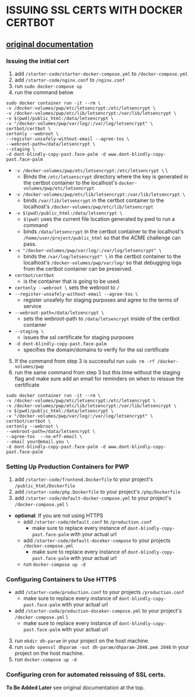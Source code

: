# ISSUING  SSL CERTS WITH DOCKER CERTBOT
## [original documentation](https://www.humankode.com/ssl/how-to-set-up-free-ssl-certificates-from-lets-encrypt-using-docker-and-nginx)
### Issuing the initial cert
1. add `/starter-code/starter-docker-compose.yml` to `/docker-compose.yml`
2. add `/starter-code/nginx.conf` to `/nginx.conf`
3. run `sudo docker-compose up`
4. run the command below
```
sudo docker container run -it --rm \
-v /docker-volumes/pwp/etc/letsencrypt:/etc/letsencrypt \
-v /docker-volumes/pwp/etc/lib/letsencrypt:/var/lib/letsencrypt \
-v $(pwd)/public_html:/data/letsencrypt \
-v "/docker-volumes/pwp/var/log/:/var/log/letsencrypt" \
certbot/certbot \
certonly --webroot \
--register-unsafely-without-email --agree-tos \
--webroot-path=/data/letsencrypt \
--staging \
-d dont-blindly-copy-past.face-palm -d www.dont-blindly-copy-past.face-palm
```
* `-v /docker-volumes/pwp/etc/letsencrypt:/etc/letsencrypt \` \
	* Binds the `/etc/letsenscrypt` directory where the key is generated in the certbot container to the localhost's `docker-volumes/pwp/etc/letsencrypt`
* `-v /docker-volumes/pwp/etc/lib/letsencrypt:/var/lib/letsencrypt \`
	* binds `/var/lib/letsencrypt` in the certbot container to the localhost's `/docker-volumes/pwp/etc/lib/letsencrypt`
* `-v $(pwd)/public_html:/data/letsencrypt \`
 	* `$(pwd)` uses the current file location generated by pwd to run a command
 	*  binds `/data/letsencrypt` in the certbot container to the localhost's `/home/user/project/public_html` so that the ACME challenge can pass.
*  `-v "/docker-volumes/pwp/var/log/:/var/log/letsencrypt" \`
	* binds the `/var/log/letsencrypt" \` in the certbot container to the localhost's `/docker-volumes/pwp/var/log/` so that debugging logs from the certbot container can be preserved.
* `certbot/certbot`
	* is the container that is going to be used.
* `certonly --webroot \` sets the webroot to `/`
* `--register-unsafely-without-email --agree-tos \`
	* register unsafely for staging purposes and agree to the terms of service  
* `--webroot-path=/data/letsencrypt \`
	* sets the webroot-path to `/data/letsencrypt` inside of the certbot container
* `--staging \`
	* issues the ssl certificate for staging purposes
* `-d dont-blindly-copy-past.face-palm`
	* specifies the domain/domains to verify for the ssl certificate
5. If the command from step 3 is successful run `sudo rm -rf /docker-volumes/pwp`
6. run the same command from step 3 but this time without the staging flag and make sure add an email for reminders on when to reissue the certificate
```
sudo docker container run -it --rm \
-v /docker-volumes/pwp/etc/letsencrypt:/etc/letsencrypt \
-v /docker-volumes/pwp/etc/lib/letsencrypt:/var/lib/letsencrypt \
-v $(pwd)/public_html:/data/letsencrypt \
-v "/docker-volumes/pwp/var/log/:/var/log/letsencrypt" \
certbot/certbot \
certonly --webroot \
--webroot-path=/data/letsencrypt \
--agree-tos  --no-eff-email \
--email your@email.you \
-d dont-blindly-copy-past.face-palm -d www.dont-blindly-copy-past.face-palm
```
### Setting Up Production Containers for PWP
1. add `/starter-code/frontend.Dockerfile` to your project's `/public_html/Dockerfile`
2. add `/starter-code/php.Dockerfile` to your project's `/php/Dockerfile`
3. add `/starter-code/default-docker-compose.yml` to your project's `/docker-compose.yml` \

* __optional__: If you are not using HTTPS
	* add `/starter-code/default.conf` to `/production.conf`
		* make sure to replace every instance of `dont-blindly-copy-past.face-palm` with your actual url
	* add `/starter-code/default-doceker-compose` to your projects
`/docker-compose.yml`
		* make sure to replace every instance of `dont-blindly-copy-past.face-palm` with your actual url
	* run `docker-compose up -d`
### Configuring Containers to Use HTTPS
* add `/starter-code/production.conf` to your projects `/production.conf`  
	* make sure to replace every instance of `dont-blindly-copy-past.face-palm` with your actual url
* add `/starter-code/production-doceker-compose.yml` to your project's `/docker-compose.yml` \
	* make sure to replace every instance of `dont-blindly-copy-past.face-palm` with your actual url
3. run `mkdir dh-param` in your project on the host machine.
4. run `sudo openssl dhparam -out dh-param/dhparam-2048.pem 2048` in your project on the host machine.
5. run `docker-compose up -d`
### Configuring cron for automated reissuing of SSL certs.
**To Be Added Later** see original documentation at the top.
